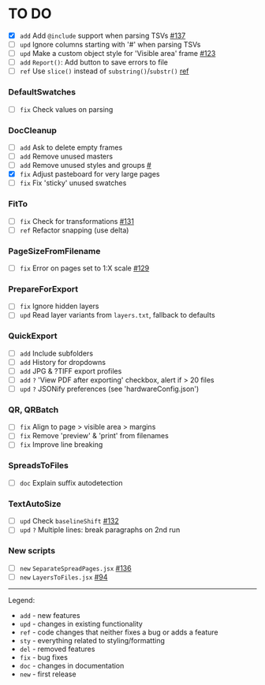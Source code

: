 # TO DO

- [x] `add` Add `@include` support when parsing TSVs [#137](https://github.com/pchiorean/Indentz/issues/137)
- [ ] `upd` Ignore columns starting with '#' when parsing TSVs
- [ ] `upd` Make a custom object style for 'Visible area' frame [#123](https://github.com/pchiorean/Indentz/issues/123)
- [ ] `add` `Report()`: Add button to save errors to file
- [ ] `ref` Use `slice()` instead of `substring()`/`substr()` [ref](https://masteringjs.io/tutorials/fundamentals/substring)

### DefaultSwatches
- [ ] `fix` Check values on parsing

### DocCleanup
- [ ] `add` Ask to delete empty frames
- [ ] `add` Remove unused masters
- [ ] `add` Remove unused styles and groups [#](https://community.adobe.com/t5/indesign/delete-unused-paragraph-styles/m-p/1089672#M165331)
- [x] `fix` Adjust pasteboard for very large pages
- [ ] `fix` Fix 'sticky' unused swatches

### FitTo
- [ ] `fix` Check for transformations [#131](https://github.com/pchiorean/Indentz/issues/131) <!-- ItemTransform = [1 0 0 1 0 0] -->
- [ ] `ref` Refactor snapping (use delta)

### PageSizeFromFilename
- [ ] `fix` Error on pages set to 1:X scale [#129](https://github.com/pchiorean/Indentz/issues/129)

### PrepareForExport
- [ ] `fix` Ignore hidden layers
- [ ] `upd` Read layer variants from `layers.txt`, fallback to defaults

### QuickExport
- [ ] `add` Include subfolders
- [ ] `add` History for dropdowns
- [ ] `add` JPG & ?TIFF export profiles
- [ ] `add` `?` 'View PDF after exporting' checkbox, alert if > 20 files
- [ ] `upd` `?` JSONify preferences (see 'hardwareConfig.json')

### QR, QRBatch
- [ ] `fix` Align to page > visible area > margins
- [ ] `fix` Remove 'preview' & 'print' from filenames
- [ ] `fix` Improve line breaking

### SpreadsToFiles
- [ ] `doc` Explain suffix autodetection

### TextAutoSize
- [ ] `upd` Check `baselineShift` [#132](https://github.com/pchiorean/Indentz/issues/132)
- [ ] `upd` `?` Multiple lines: break paragraphs on 2nd run

### New scripts
- [ ] `new` `SeparateSpreadPages.jsx` [#136](https://github.com/pchiorean/Indentz/issues/136)
- [ ] `new` `LayersToFiles.jsx` [#94](https://github.com/pchiorean/Indentz/issues/94)

---

Legend:
- `add` - new features
- `upd` - changes in existing functionality
- `ref` - code changes that neither fixes a bug or adds a feature
- `sty` - everything related to styling/formatting
- `del` - removed features
- `fix` - bug fixes
- `doc` - changes in documentation
- `new` - first release